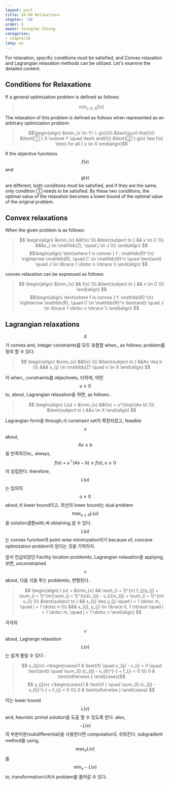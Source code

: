```yaml
---
layout: post
title: 24-04 Relaxations
chapter: '24'
order: 5
owner: YoungJae Choung
categories:
- chapter24
lang: en
---
```


For relaxation, specific conditions must be satisfied, and Convex relaxation and Lagrangian relaxation methods can be utilized. Let's examine the detailed content.

## Conditions for Relaxations
If a general optimization problem is defined as follows:
> $$\min_{x \in X} f(x)$$

The relaxation of this problem is defined as follows when represented as an arbitrary optimization problem:

> $$\begin{align}
> &\min_{x \in Y} \: g(x)\\\\
> &\text{such that}\\\\
> &\text{① } X \subset Y \quad \text{ and}\\\\ 
> &\text{② } g(x) \leq f(x) \text{ for all } x \in X 
> \end{align}$$ 

If the objective functions $$f(x)$$ and $$g(x)$$ are different, both conditions must be satisfied, and if they are the same, only condition ① needs to be satisfied.
By these two conditions, the optimal value of the relaxation becomes a lower bound of the optimal value of the original problem.

## Convex relaxations
When the given problem is as follows:
> $$
> \begin{align}
> &\min_{x} &&f(x) \\\\
> &\text{subject to } && x \in C \\\\
> &&&x_j \in \mathbb{Z}, \quad j \in J \\\\
>\end{align} $$
>$$\begin{align}
> \text{where f is convex } f : \mathbb{R}^{n} \rightarrow \mathbb{R}, \quad C \in \mathbb{R}^n 
> \quad \text{and} \quad J \in \lbrace 1 \dotsc n \rbrace \\
> \end{align}
> $$

convex relaxation can be expressed as follows:
> $$
> \begin{align}
> &\min_{x} && f(x) \\\\
> &\text{subject to } && x \in C \\\\
>\end{align} $$
>$$\begin{align}
>\text{where f is convex } f: \mathbb{R}^{n} \rightarrow \mathbb{R}, \quad C \in \mathbb{R}^n 
>\text{and} \quad J \in \lbrace 1 \dotsc n \rbrace \\
>\end{align}
>$$


## Lagrangian relaxations
$$X$$가 convex and, integer constraints를 모두 포함할 when,, as follows: problem를 정의 할 수 있다. 

> $$
> \begin{align}
> &\min_{x} &&f(x) \\\\
> &\text{subject to } &&Ax \leq b \\\\
> &&& x_{j} \in \mathbb{Z} \quad x \in X 
> \end{align}
> $$

이 when,, constraints를 objectiveto, 더하여, 어떤 $$u \geq 0$$to, about, Lagrangian relaxation을 하면, as follows:.

> $$
> \begin{align}
> L(u) = &\min_{x} &&f(x) + u^{\top}(Ax-b) \\\\
> &\text{subject to } &&x \in X
> \end{align}
> $$

Lagrangian form을 through,서 constraint set이 확장되었고, feasible $$x$$about, $$Ax \leq b$$을 만족하므to,, always, $$f(x) + u^{\top}(Ax - b) \leq f(x), u \geq 0$$이 성립한다. therefore, $$L(u)$$는 임의의 $$u \geq 0$$about,서 lower bound이고, 최선의 lower bound는 dual problem $$\max_{u \geq 0} L(u)$$을 solution결함with,써 obtaining,낼 수 있다. $$L(u)$$는 convex function의 point-wise minimization이기 because of, concave optimization problem이 된다는 것을 기억하자.

앞서 언급되었던 Facility location problemto, Lagrangian relaxation을 applying, 보면, unconstrained $$v$$about, 다음 식을 푸는 problemto, 변형된다.

> $$
> \begin{align}
> L(u) = &\min_{x} && \sum_{i = 1}^{n} f_{j}y_{j} + \sum_{i = 1}^{m}\sum_{j = 1}^{n}(c_{ij} - v_{i})x_{ij} + \sum_{i = 1}^{m} v_{i} \\\\
> &\text{subject to } && x_{ij} \leq y_{j} \quad i = 1 \dotsc m, \quad j = 1 \dotsc n \\\\
> &&& x_{ij}, y_{j} \in \lbrace 0, 1 \rbrace \quad  i = 1 \dotsc m, \quad j = 1 \dotsc n 
> \end{align}
> $$

각각의 $$v$$about, Lagrange relaxation $$L(v)$$는 쉽게 풀릴 수 있다 :
> $$ x_{ij}(v) =\begin{cases}1 & \text{if} \quad c_{ij} - v_{i} < 0 \quad \text{and}  \quad \sum_{l} (c_{lj} - v_{l})^{-} + f_{j} < 0 \\\\
> 0 & \text{otherwise.} \end{cases}$$
> $$ y_{j}(v) =\begin{cases}1 & \text{if } \quad \sum_{l} (c_{lj} - v_{l})^{-} + f_{j} < 0 \\\\
> 0 & \text{otherwise.} \end{cases} $$

이는 lower bound $$L(v)$$ and, heuristic primal solution을 도출 할 수 있도록 한다. also, $$-L(v)$$의 부분미분(subdifferential)을 사용한다면 computation도 쉬워진다. subgradient method를 using, $$\max_{v} L(v)$$를 $$\min_{v} -L(v)$$ to, transformation시켜서 problem를 풀어갈 수 있다.
